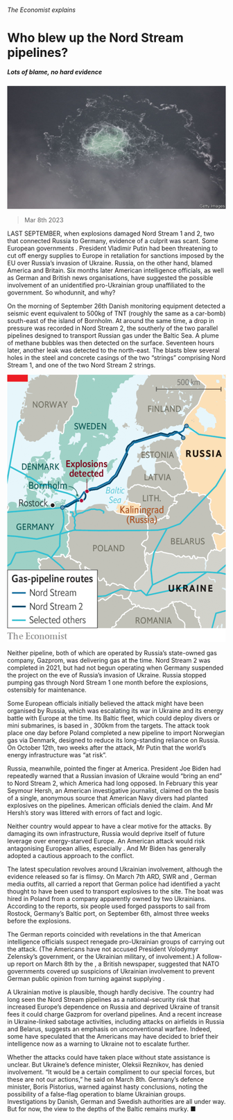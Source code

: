 ###### The Economist explains

# Who blew up the Nord Stream pipelines? 

##### Lots of blame, no hard evidence 

![image](images/20230311_BLP503.jpg) 

> Mar 8th 2023 

LAST SEPTEMBER,  when explosions damaged Nord Stream 1 and 2, two  that connected Russia to Germany, evidence of a culprit was scant. Some European governments . President Vladimir Putin had been threatening to cut off energy supplies to Europe in retaliation for sanctions imposed by the EU over Russia’s invasion of Ukraine. Russia, on the other hand, blamed America and Britain. Six months later American intelligence officials, as well as German and British news organisations, have suggested the possible involvement of an unidentified pro-Ukrainian group unaffiliated to the government. So whodunnit, and why?

On the morning of September 26th Danish monitoring equipment detected a seismic event equivalent to 500kg of TNT (roughly the same as a car-bomb) south-east of the island of Bornholm. At around the same time, a drop in pressure was recorded in Nord Stream 2, the southerly of the two parallel pipelines designed to transport Russian gas under the Baltic Sea. A plume of methane bubbles was then detected on the surface. Seventeen hours later, another leak was detected to the north-east. The blasts blew several holes in the steel and concrete casings of the two “strings” comprising Nord Stream 1, and one of the two Nord Stream 2 strings.

![image](images/20230311_WOM913.png) 


Neither pipeline, both of which are operated by Russia’s state-owned gas company, Gazprom, was delivering gas at the time. Nord Stream 2 was completed in 2021, but had not begun operating when Germany suspended the project on the eve of Russia’s invasion of Ukraine. Russia stopped pumping gas through Nord Stream 1 one month before the explosions, ostensibly for maintenance. 

Some European officials initially believed the attack might have been organised by Russia, which was escalating its war in Ukraine and its energy battle with Europe at the time. Its Baltic fleet, which could deploy divers or mini submarines, is based in , 300km from the targets. The attack took place one day before Poland completed a new pipeline to import Norwegian gas via Denmark, designed to reduce its long-standing reliance on Russia. On October 12th, two weeks after the attack, Mr Putin  that the world’s energy infrastructure was “at risk”.

Russia, meanwhile, pointed the finger at America. President Joe Biden had repeatedly warned that a Russian invasion of Ukraine would “bring an end” to Nord Stream 2, which America had long opposed. In February this year Seymour Hersh, an American investigative journalist, claimed on the basis of a single, anonymous source that American Navy divers had planted explosives on the pipelines. ​​American officials denied the claim. And Mr Hersh’s story was littered with errors of fact and logic. 

Neither country would appear to have a clear motive for the attacks. By damaging its own infrastructure, Russia would deprive itself of future leverage over energy-starved Europe. An American attack would risk antagonising European allies, especially . And Mr Biden has generally adopted a cautious approach to the conflict.

The latest speculation revolves around Ukrainian involvement, although the evidence released so far is flimsy. On March 7th ARD, SWR and , German media outfits, all carried a report that German police had identified a yacht thought to have been used to transport explosives to the site. The boat was hired in Poland from a company apparently owned by two Ukrainians. According to the reports, six people used forged passports to sail from Rostock, Germany’s Baltic port, on September 6th, almost three weeks before the explosions. 

The German reports coincided with revelations in the that American intelligence officials suspect renegade pro-Ukrainian groups of carrying out the attack. (The Americans have not accused President Volodymyr Zelensky’s government, or the Ukrainian military, of involvement.) A follow-up report on March 8th by the , a British newspaper, suggested that NATO governments covered up suspicions of Ukrainian involvement to prevent German public opinion from turning against supplying . 

A Ukrainian motive is plausible, though hardly decisive. The country had long seen the Nord Stream pipelines as a national-security risk that increased Europe’s dependence on Russia and deprived Ukraine of transit fees it could charge Gazprom for overland pipelines. And a recent increase in Ukraine-linked sabotage activities, including attacks on airfields in Russia and Belarus, suggests an emphasis on unconventional warfare. Indeed, some have speculated that the Americans may have decided to brief their intelligence now as a warning to Ukraine not to escalate further. 

Whether the attacks could have taken place without state assistance is unclear. But Ukraine’s defence minister, Oleksii Reznikov, has denied involvement. “It would be a certain compliment to our special forces, but these are not our actions,” he said on March 8th. Germany’s defence minister, Boris Pistorius, warned against hasty conclusions, noting the possibility of a false-flag operation to blame Ukrainian groups. Investigations by Danish, German and Swedish authorities are all under way. But for now, the view to the depths of the Baltic remains murky. ■


